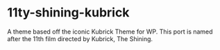 # 11ty-shining-kubrick
A theme based off the iconic Kubrick Theme for WP. This port is named after the 11th film directed by Kubrick, The Shining.
